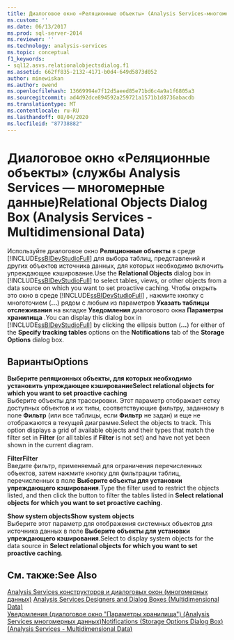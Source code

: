 ```yaml
---
title: Диалоговое окно «Реляционные объекты» (Analysis Services-многомерные данные) | Документация Майкрософт
ms.custom: ''
ms.date: 06/13/2017
ms.prod: sql-server-2014
ms.reviewer: ''
ms.technology: analysis-services
ms.topic: conceptual
f1_keywords:
- sql12.asvs.relationalobjectsdialog.f1
ms.assetid: 662ff835-2132-4171-b0d4-649d5873d052
author: minewiskan
ms.author: owend
ms.openlocfilehash: 13669994e7f12d5aeed85e71bd6c4a9a1f6805a3
ms.sourcegitcommit: ad4d92dce894592a259721a1571b1d8736abacdb
ms.translationtype: MT
ms.contentlocale: ru-RU
ms.lasthandoff: 08/04/2020
ms.locfileid: "87738882"
---
```

# <a name="relational-objects-dialog-box-analysis-services---multidimensional-data"></a><span data-ttu-id="f8a9e-102">Диалоговое окно «Реляционные объекты» (службы Analysis Services — многомерные данные)</span><span class="sxs-lookup"><span data-stu-id="f8a9e-102">Relational Objects Dialog Box (Analysis Services - Multidimensional Data)</span></span>
  <span data-ttu-id="f8a9e-103">Используйте диалоговое окно **Реляционные объекты** в среде [!INCLUDE[ssBIDevStudioFull](../includes/ssbidevstudiofull-md.md)] для выбора таблиц, представлений и других объектов источника данных, для которых необходимо включить упреждающее кэширование.</span><span class="sxs-lookup"><span data-stu-id="f8a9e-103">Use the **Relational Objects** dialog box in [!INCLUDE[ssBIDevStudioFull](../includes/ssbidevstudiofull-md.md)] to select tables, views, or other objects from a data source on which you want to set proactive caching.</span></span> <span data-ttu-id="f8a9e-104">Чтобы открыть это окно в среде [!INCLUDE[ssBIDevStudioFull](../includes/ssbidevstudiofull-md.md)] , нажмите кнопку с многоточием (**...**) рядом с любым из параметров **Указать таблицы отслеживания** на вкладке **Уведомления** диалогового окна **Параметры хранилища** .</span><span class="sxs-lookup"><span data-stu-id="f8a9e-104">You can display this dialog box in [!INCLUDE[ssBIDevStudioFull](../includes/ssbidevstudiofull-md.md)] by clicking the ellipsis button (**...**) for either of the **Specify tracking tables** options on the **Notifications** tab of the **Storage Options** dialog box.</span></span>  
  
## <a name="options"></a><span data-ttu-id="f8a9e-105">Варианты</span><span class="sxs-lookup"><span data-stu-id="f8a9e-105">Options</span></span>  
 <span data-ttu-id="f8a9e-106">**Выберите реляционных объекты, для которых необходимо установить упреждающее кэширование**</span><span class="sxs-lookup"><span data-stu-id="f8a9e-106">**Select relational objects for which you want to set proactive caching**</span></span>  
 <span data-ttu-id="f8a9e-107">Выберите объекты для трассировки. Этот параметр отображает сетку доступных объектов и их типы, соответствующие фильтру, заданному в поле **Фильтр** (или все таблицы, если **Фильтр** не задан) и еще не отображаются в текущей диаграмме.</span><span class="sxs-lookup"><span data-stu-id="f8a9e-107">Select the objects to track. This option displays a grid of available objects and their types that match the filter set in **Filter** (or all tables if **Filter** is not set) and have not yet been shown in the current diagram.</span></span>  
  
 <span data-ttu-id="f8a9e-108">**Filter**</span><span class="sxs-lookup"><span data-stu-id="f8a9e-108">**Filter**</span></span>  
 <span data-ttu-id="f8a9e-109">Введите фильтр, применяемый для ограничения перечисленных объектов, затем нажмите кнопку для фильтрации таблиц, перечисленных в поле **Выберите объекты для установки упреждающего кэширования**.</span><span class="sxs-lookup"><span data-stu-id="f8a9e-109">Type the filter used to restrict the objects listed, and then click the button to filter the tables listed in **Select relational objects for which you want to set proactive caching**.</span></span>  
  
 <span data-ttu-id="f8a9e-110">**Show system objects**</span><span class="sxs-lookup"><span data-stu-id="f8a9e-110">**Show system objects**</span></span>  
 <span data-ttu-id="f8a9e-111">Выберите этот параметр для отображения системных объектов для источника данных в поле **Выберите объекты для установки упреждающего кэширования**.</span><span class="sxs-lookup"><span data-stu-id="f8a9e-111">Select to display system objects for the data source in **Select relational objects for which you want to set proactive caching**.</span></span>  
  
## <a name="see-also"></a><span data-ttu-id="f8a9e-112">См. также:</span><span class="sxs-lookup"><span data-stu-id="f8a9e-112">See Also</span></span>  
 <span data-ttu-id="f8a9e-113">[Analysis Services конструкторов и диалоговых окон &#40;многомерных данных&#41;](analysis-services-designers-and-dialog-boxes-multidimensional-data.md) </span><span class="sxs-lookup"><span data-stu-id="f8a9e-113">[Analysis Services Designers and Dialog Boxes &#40;Multidimensional Data&#41;](analysis-services-designers-and-dialog-boxes-multidimensional-data.md) </span></span>  
 [<span data-ttu-id="f8a9e-114">Уведомления &#40;диалоговое окно "Параметры хранилища"&#41; &#40;Analysis Services многомерных данных&#41;</span><span class="sxs-lookup"><span data-stu-id="f8a9e-114">Notifications &#40;Storage Options Dialog Box&#41; &#40;Analysis Services - Multidimensional Data&#41;</span></span>](notifications-storage-options-dialog-analysis-services-multidimensional-data.md)  
  
  
